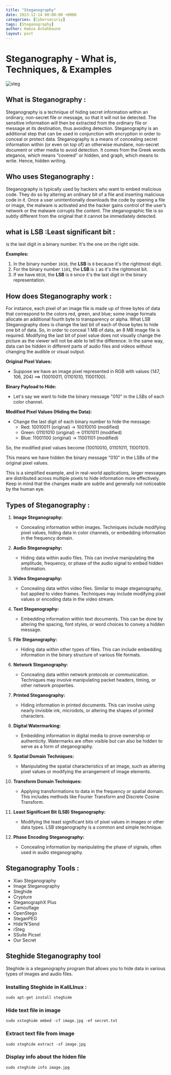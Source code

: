 ```yaml
---
title: "Steganography"
date: 2023-12-14 00:00:00 +0000
categories: [Cybersecuriy]
tags: [Steganography]    
author: Hamza Achahboune
layout: post
---
```


# Steganography - What is, Techniques, & Examples
![steg](https://github.com/HamzaAchahboune/hamzaachahboune.github.io/assets/98817020/ecd1efd6-fa1b-405c-a93d-e4415ecde058)


## What is Steganography :
Steganography is a technique of hiding secret information within an ordinary, non-secret file or message, so that it will not be detected. The sensitive information will then be extracted from the ordinary file or message at its destination, thus avoiding detection. Steganography is an additional step that can be used in conjunction with encryption in order to conceal or protect data. Steganography is a means of concealing secret information within (or even on top of) an otherwise mundane, non-secret document or other media to avoid detection. It comes from the Greek words steganos, which means “covered” or hidden, and graph, which means to write. Hence, hidden writing.

## Who uses Steganography :
Steganography is typically used by hackers who want to embed malicious code. They do so by altering an ordinary bit of a file and inserting malicious code in it. Once a user unintentionally downloads the code by opening a file or image, the malware is activated and the hacker gains control of the user’s network or the malware corrupts the content. The steganographic file is so subtly different from the original that it cannot be immediately detected.


## what is LSB :Least significant bit :
is the last digit in a binary number. It's the one on the right side.

**Examples:**
1. In the binary number `1010`, the **LSB** is `0` because it's the rightmost digit.
2. For the binary number `1101`, the **LSB** is `1` as it's the rightmost bit.
3. If we have `0010`, the **LSB** is `0` since it's the last digit in the binary representation.

## How does Steganography work :

For instance, each pixel of an image file is made up of three bytes of data that correspond to the colors red, green, and blue; some image formats allocate an additional fourth byte to transparency or alpha. 
What LSB Steganography does is change the last bit of each of those bytes to hide one bit of data. So, in order to conceal 1 MB of data, an 8 MB image file is required.
Modifying the last bit of pixel value does not visually change the picture as the viewer will not be able to tell the difference. In the same way, data can be hidden in different parts of audio files and videos without changing the audible or visual output.

**Original Pixel Values:**
- Suppose we have an image pixel represented in RGB with values (147, 106, 204) ==> (10010011, 01101010, 11001100).

**Binary Payload to Hide:**
- Let's say we want to hide the binary message "010" in the LSBs of each color channel.

**Modified Pixel Values (Hiding the Data):**
- Change the last digit of each binary number to hide the message:
  - Red:   10010011 (original) -> 10010010 (modified)
  - Green: 01101010 (original) -> 01101011 (modified)
  - Blue:  11001100 (original) -> 11001101 (modified)

So, the modified pixel values become (10010010, 01101011, 11001101).

This means we have hidden the binary message "010" in the LSBs of the original pixel values.

This is a simplified example, and in real-world applications, larger messages are distributed across multiple pixels to hide information more effectively. Keep in mind that the changes made are subtle and generally not noticeable by the human eye.

## Types of Steganography :


1. **Image Steganography:**
   - Concealing information within images. Techniques include modifying pixel values, hiding data in color channels, or embedding information in the frequency domain.

2. **Audio Steganography:**
   - Hiding data within audio files. This can involve manipulating the amplitude, frequency, or phase of the audio signal to embed hidden information.

3. **Video Steganography:**
   - Concealing data within video files. Similar to image steganography, but applied to video frames. Techniques may include modifying pixel values or encoding data in the video stream.

4. **Text Steganography:**
   - Embedding information within text documents. This can be done by altering the spacing, font styles, or word choices to convey a hidden message.

5. **File Steganography:**
   - Hiding data within other types of files. This can include embedding information in the binary structure of various file formats.

6. **Network Steganography:**
   - Concealing data within network protocols or communication. Techniques may involve manipulating packet headers, timing, or other network properties.

7. **Printed Steganography:**
   - Hiding information in printed documents. This can involve using nearly invisible ink, microdots, or altering the shapes of printed characters.

8. **Digital Watermarking:**
   - Embedding information in digital media to prove ownership or authenticity. Watermarks are often visible but can also be hidden to serve as a form of steganography.

9. **Spatial Domain Techniques:**
   - Manipulating the spatial characteristics of an image, such as altering pixel values or modifying the arrangement of image elements.

10. **Transform Domain Techniques:**
    - Applying transformations to data in the frequency or spatial domain. This includes methods like Fourier Transform and Discrete Cosine Transform.

11. **Least Significant Bit (LSB) Steganography:**
    - Modifying the least significant bits of pixel values in images or other data types. LSB steganography is a common and simple technique.

12. **Phase Encoding Steganography:**
    - Concealing information by manipulating the phase of signals, often used in audio steganography.

## Steganography Tools :
- Xiao Steganography
- Image Steganography
- Steghide
- Crypture
- SteganographX Plus
- Camouflage
- OpenStego
- SteganPEG
- Hide’N’Send
- rSteg
- SSuite Picsel
- Our Secret

## Steghide Steganography tool
Steghide is a steganography program that allows you to hide data in various types of images and audio files.   

### Installing Steghide in KaliLInux :
```shell
sudo apt-get install steghide
```   

### Hide text file in image
```shell
sudo xsteghide embed -cf image.jpg -ef secret.txt
```

### Extract text file from image
```shell
sudo steghide extract -sf image.jpg
```

### Display info about the hiden file 
```shell
sudo steghide info image.jpg
```

